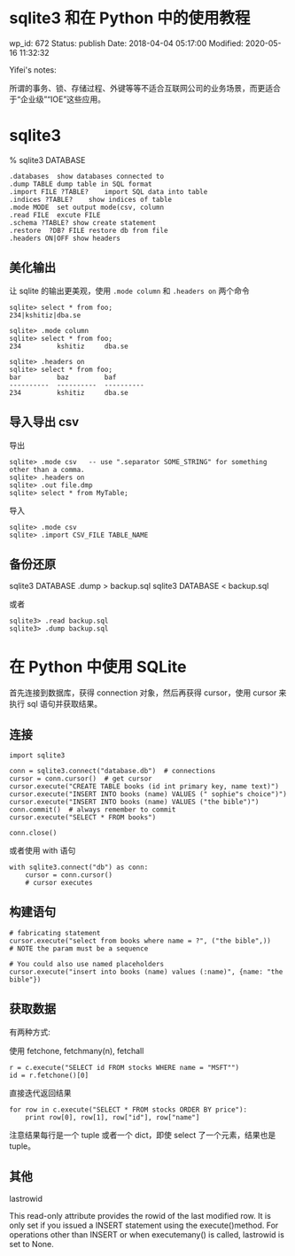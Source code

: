# sqlite3 和在 Python 中的使用教程


wp_id: 672
Status: publish
Date: 2018-04-04 05:17:00
Modified: 2020-05-16 11:32:32


Yifei's notes:

所谓的事务、锁、存储过程、外键等等不适合互联网公司的业务场景，而更适合于“企业级”“IOE”这些应用。

# sqlite3

% sqlite3 DATABASE

```
.databases	show databases connected to
.dump TABLE	dump table in SQL format
.import FILE ?TABLE?	import SQL data into table
.indices ?TABLE?	show indices of table
.mode MODE	set output mode(csv, column
.read FILE	excute FILE
.schema ?TABLE?	show create statement
.restore  ?DB? FILE	restore db from file
.headers ON|OFF	show headers
```

## 美化输出

让 sqlite 的输出更美观，使用 `.mode column` 和 `.headers on` 两个命令

```
sqlite> select * from foo;
234|kshitiz|dba.se

sqlite> .mode column
sqlite> select * from foo;
234         kshitiz     dba.se

sqlite> .headers on
sqlite> select * from foo;
bar         baz         baf
----------  ----------  ----------
234         kshitiz     dba.se
```

## 导入导出 csv

导出
```
sqlite> .mode csv   -- use ".separator SOME_STRING" for something other than a comma.
sqlite> .headers on 
sqlite> .out file.dmp 
sqlite> select * from MyTable;
```

导入

```
sqlite> .mode csv
sqlite> .import CSV_FILE TABLE_NAME
```

## 备份还原

sqlite3 DATABASE .dump > backup.sql
sqlite3 DATABASE < backup.sql

或者

```
sqlite3> .read backup.sql
sqlite3> .dump backup.sql
```

# 在 Python 中使用 SQLite

首先连接到数据库，获得 connection 对象，然后再获得 cursor，使用 cursor 来执行 sql 语句并获取结果。

## 连接

```
import sqlite3

conn = sqlite3.connect("database.db")  # connections
cursor = conn.cursor()  # get cursor
cursor.execute("CREATE TABLE books (id int primary key, name text)")
cursor.execute("INSERT INTO books (name) VALUES (" sophie"s choice")")
cursor.execute("INSERT INTO books (name) VALUES ("the bible")")
conn.commit()  # always remember to commit
cursor.execute("SELECT * FROM books")

conn.close()
```

或者使用 with 语句

```
with sqlite3.connect("db") as conn:
    cursor = conn.cursor()
    # cursor executes
```

## 构建语句

```
# fabricating statement
cursor.execute("select from books where name = ?", ("the bible",)) 
# NOTE the param must be a sequence

# You could also use named placeholders
cursor.execute("insert into books (name) values (:name)", {name: "the bible"})
```

## 获取数据

有两种方式:

使用 fetchone, fetchmany(n), fetchall

```
r = c.execute("SELECT id FROM stocks WHERE name = "MSFT"")
id = r.fetchone()[0]
```

直接迭代返回结果

```
for row in c.execute("SELECT * FROM stocks ORDER BY price"):
    print row[0], row[1], row["id"], row["name"]
```

注意结果每行是一个 tuple 或者一个 dict，即使 select 了一个元素，结果也是 tuple。

## 其他

lastrowid

This read-only attribute provides the rowid of the last modified row. It is only set if you issued a INSERT statement using the execute()method. For operations other than INSERT or when executemany() is called, lastrowid is set to None.